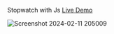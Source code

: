 Stopwatch with Js [Live Demo](https://davit2605.github.io/Stopwatch/)

![Screenshot 2024-02-11 205009](https://github.com/Davit2605/Davit2605.github.io/assets/125227660/bc12f727-d4d2-4d6f-aa00-2bb03c34d5a5)



